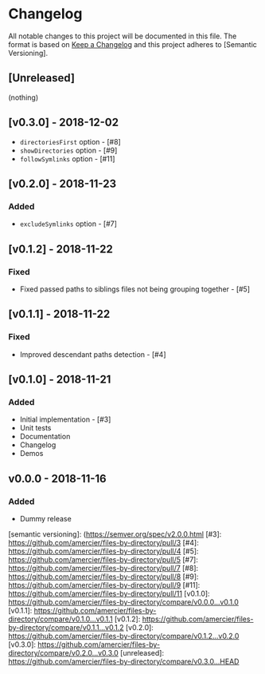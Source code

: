# Changelog

All notable changes to this project will be documented in this file. The format is based on
[Keep a Changelog] and this project adheres to [Semantic Versioning].

## [Unreleased]

(nothing)

## [v0.3.0] - 2018-12-02

- `directoriesFirst` option - [#8]
- `showDirectories` option - [#9]
- `followSymlinks` option - [#11]

## [v0.2.0] - 2018-11-23

### Added

- `excludeSymlinks` option - [#7]

## [v0.1.2] - 2018-11-22

### Fixed

- Fixed passed paths to siblings files not being grouping together - [#5]

## [v0.1.1] - 2018-11-22

### Fixed

- Improved descendant paths detection - [#4]

## [v0.1.0] - 2018-11-21

### Added

- Initial implementation - [#3]
- Unit tests
- Documentation
- Changelog
- Demos

## v0.0.0 - 2018-11-16

### Added

- Dummy release

[keep a changelog]: https://keepachangelog.com/en/1.0.0/
[semantic versioning]: (https://semver.org/spec/v2.0.0.html
[#3]: https://github.com/amercier/files-by-directory/pull/3
[#4]: https://github.com/amercier/files-by-directory/pull/4
[#5]: https://github.com/amercier/files-by-directory/pull/5
[#7]: https://github.com/amercier/files-by-directory/pull/7
[#8]: https://github.com/amercier/files-by-directory/pull/8
[#9]: https://github.com/amercier/files-by-directory/pull/9
[#11]: https://github.com/amercier/files-by-directory/pull/11
[v0.1.0]: https://github.com/amercier/files-by-directory/compare/v0.0.0...v0.1.0
[v0.1.1]: https://github.com/amercier/files-by-directory/compare/v0.1.0...v0.1.1
[v0.1.2]: https://github.com/amercier/files-by-directory/compare/v0.1.1...v0.1.2
[v0.2.0]: https://github.com/amercier/files-by-directory/compare/v0.1.2...v0.2.0
[v0.3.0]: https://github.com/amercier/files-by-directory/compare/v0.2.0...v0.3.0
[unreleased]: https://github.com/amercier/files-by-directory/compare/v0.3.0...HEAD
